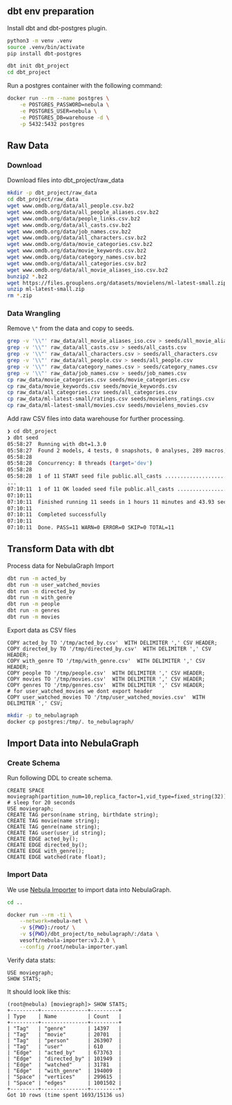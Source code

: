 ## dbt env preparation

Install dbt and dbt-postgres plugin.

```bash
python3 -m venv .venv
source .venv/bin/activate
pip install dbt-postgres

dbt init dbt_project
cd dbt_project
```

Run a postgres container with the following command:

```bash
docker run --rm --name postgres \
    -e POSTGRES_PASSWORD=nebula \
    -e POSTGRES_USER=nebula \
    -e POSTGRES_DB=warehouse -d \
    -p 5432:5432 postgres
```

## Raw Data

### Download

Download files into dbt_project/raw_data

```bash
mkdir -p dbt_project/raw_data
cd dbt_project/raw_data
wget www.omdb.org/data/all_people.csv.bz2
wget www.omdb.org/data/all_people_aliases.csv.bz2
wget www.omdb.org/data/people_links.csv.bz2
wget www.omdb.org/data/all_casts.csv.bz2
wget www.omdb.org/data/job_names.csv.bz2
wget www.omdb.org/data/all_characters.csv.bz2
wget www.omdb.org/data/movie_categories.csv.bz2
wget www.omdb.org/data/movie_keywords.csv.bz2
wget www.omdb.org/data/category_names.csv.bz2
wget www.omdb.org/data/all_categories.csv.bz2
wget www.omdb.org/data/all_movie_aliases_iso.csv.bz2
bunzip2 *.bz2
wget https://files.grouplens.org/datasets/movielens/ml-latest-small.zip
unzip ml-latest-small.zip
rm *.zip
```

### Data Wrangling

Remove `\"` from the data and copy to seeds.

```bash
grep -v '\\"' raw_data/all_movie_aliases_iso.csv > seeds/all_movie_aliases_iso.csv
grep -v '\\"' raw_data/all_casts.csv > seeds/all_casts.csv
grep -v '\\"' raw_data/all_characters.csv > seeds/all_characters.csv
grep -v '\\"' raw_data/all_people.csv > seeds/all_people.csv
grep -v '\\"' raw_data/category_names.csv > seeds/category_names.csv
grep -v '\\"' raw_data/job_names.csv > seeds/job_names.csv
cp raw_data/movie_categories.csv seeds/movie_categories.csv
cp raw_data/movie_keywords.csv seeds/movie_keywords.csv
cp raw_data/all_categories.csv seeds/all_categories.csv
cp raw_data/ml-latest-small/ratings.csv seeds/movielens_ratings.csv
cp raw_data/ml-latest-small/movies.csv seeds/movielens_movies.csv
```

Add raw CSV files into data warehouse for further processing.

```bash
❯ cd dbt_project
❯ dbt seed
05:58:27  Running with dbt=1.3.0
05:58:27  Found 2 models, 4 tests, 0 snapshots, 0 analyses, 289 macros, 0 operations, 11 seed files, 0 sources, 0 exposures, 0 metrics
05:58:28  
05:58:28  Concurrency: 8 threads (target='dev')
05:58:28  
05:58:28  1 of 11 START seed file public.all_casts ....................................... [RUN]
...
07:10:11  1 of 11 OK loaded seed file public.all_casts ................................... [INSERT 1082228 in 4303.78s]
07:10:11  
07:10:11  Finished running 11 seeds in 1 hours 11 minutes and 43.93 seconds (4303.93s).
07:10:11  
07:10:11  Completed successfully
07:10:11  
07:10:11  Done. PASS=11 WARN=0 ERROR=0 SKIP=0 TOTAL=11
```

## Transform Data with dbt

Process data for NebulaGraph Import

```bash
dbt run -m acted_by
dbt run -m user_watched_movies
dbt run -m directed_by
dbt run -m with_genre
dbt run -m people
dbt run -m genres
dbt run -m movies
```

Export data as CSV files

```postgresql
COPY acted_by TO '/tmp/acted_by.csv'  WITH DELIMITER ',' CSV HEADER;
COPY directed_by TO '/tmp/directed_by.csv'  WITH DELIMITER ',' CSV HEADER;
COPY with_genre TO '/tmp/with_genre.csv'  WITH DELIMITER ',' CSV HEADER;
COPY people TO '/tmp/people.csv'  WITH DELIMITER ',' CSV HEADER;
COPY movies TO '/tmp/movies.csv'  WITH DELIMITER ',' CSV HEADER;
COPY genres TO '/tmp/genres.csv'  WITH DELIMITER ',' CSV HEADER;
# for user_watched_movies we dont export header
COPY user_watched_movies TO '/tmp/user_watched_movies.csv'  WITH DELIMITER ',' CSV;
```

```bash
mkdir -p to_nebulagraph
docker cp postgres:/tmp/. to_nebulagraph/
```

## Import Data into NebulaGraph

### Create Schema

Run following DDL to create schema.

```ngql
CREATE SPACE moviegraph(partition_num=10,replica_factor=1,vid_type=fixed_string(32));
# sleep for 20 seconds
USE moviegraph;
CREATE TAG person(name string, birthdate string);
CREATE TAG movie(name string);
CREATE TAG genre(name string);
CREATE TAG user(user_id string);
CREATE EDGE acted_by();
CREATE EDGE directed_by();
CREATE EDGE with_genre();
CREATE EDGE watched(rate float);
```

### Import Data

We use [Nebula Importer](https://github.com/vesoft-inc/nebula-importer) to import data into NebulaGraph.

```bash
cd ..

docker run --rm -ti \
    --network=nebula-net \
    -v ${PWD}:/root/ \
    -v ${PWD}/dbt_project/to_nebulagraph/:/data \
    vesoft/nebula-importer:v3.2.0 \
    --config /root/nebula-importer.yaml
```

Verify data stats:

```ngql
USE moviegraph;
SHOW STATS;
```
It should look like this:

```
(root@nebula) [moviegraph]> SHOW STATS;
+---------+---------------+---------+
| Type    | Name          | Count   |
+---------+---------------+---------+
| "Tag"   | "genre"       | 14397   |
| "Tag"   | "movie"       | 20701   |
| "Tag"   | "person"      | 263907  |
| "Tag"   | "user"        | 610     |
| "Edge"  | "acted_by"    | 673763  |
| "Edge"  | "directed_by" | 101949  |
| "Edge"  | "watched"     | 31781   |
| "Edge"  | "with_genre"  | 194009  |
| "Space" | "vertices"    | 299615  |
| "Space" | "edges"       | 1001502 |
+---------+---------------+---------+
Got 10 rows (time spent 1693/15136 us)
```
